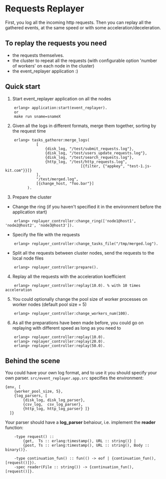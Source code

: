 Requests Replayer
=================

First, you log all the incoming http requests.
Then you can replay all the gathered events, at the same speed or with some acceleration/deceleration.

To replay the requests you need
-------------------------------
* the requests themselves.
* the cluster to repeat all the requests (with configurable option 'number of workers' on each node in the cluster)
* the event_replayer application :)


Quick start
-----------

1. Start event_replayer application on all the nodes 
```
    erlang> application:start(event_replayer).
    or
    make run sname=snameX
```

2. Given all the logs in different formats, merge them together, sorting by the request time
```
    erlang> tasks_gatherer:merge_logs(
              [
                  {disk_log, "/test/submit_requests.log"},
                  {disk_log, "/test/users_update_requests.log"},
                  {disk_log, "/test/search_requests.log"},
                  {http_log, "/test/http_requests.log",
                                  [{filter, {"appkey", "test-1.js-kit.com"}}]}
              ],
              "/test/merged.log",
              [{change_host, "foo.bar"}]
          ).
```

3. Prepare the cluster
 * Change the ring (if you haven't specified it in the environment before the application start)
```
    erlang> replayer_controller:change_ring(['node1@host1', 'node2@host2', 'node3@host3']).
```
 * Specify the file with the requests
```
    erlang> replayer_controller:change_tasks_file("/tmp/merged.log").
```
 * Split all the requests between cluster nodes, send the requests to the local node files
```
    erlang> replayer_controller:prepare().
```

4. Replay all the requests with the acceleration koefficient
```
    erlang> replayer_controller:replay(10.0). % with 10 times acceleration
```

5. You could optionally change the pool size of worker processes on worker nodes (default pool size = 5)
```
    erlang> replayer_controller:change_workers_num(100).
```

6. As all the preparations have been made before, you could go on replaying with different speed as long as you need to
```
    erlang> replayer_controller:replay(10.0).
    erlang> replayer_controller:replay(20.0).
    erlang> replayer_controller:replay(50.0).
```


Behind the scene
----------------

You could have your own log format, and to use it you should specify your own parser.
`src/event_replayer.app.src` specifies the environment:
```
{env, [
    {worker_pool_size, 5},
    {log_parsers, [
        {disk_log, disk_log_parser},
        {csv_log,  csv_log_parser},
        {http_log, http_log_parser} ]}
  ]}
```


Your parser should have a **log_parser** behaiour, i.e. implement the **reader** function:
```
    -type request() ::
        {get,  Ts :: erlang:timestamp(), URL :: string()} |
        {post, Ts :: erlang:timestamp(), URL :: string(), Body :: binary()}.

    -type continuation_fun() :: fun(() -> eof | {continuation_fun(), [request()]}).
    -spec reader(File :: string()) -> {continuation_fun(), [request()]}.
```
